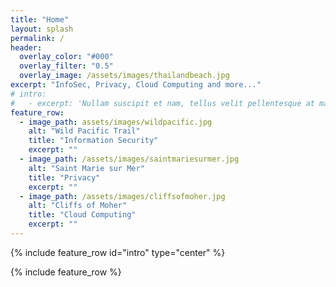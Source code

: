 ```yaml
---
title: "Home"
layout: splash
permalink: /
header:
  overlay_color: "#000"
  overlay_filter: "0.5"
  overlay_image: /assets/images/thailandbeach.jpg
excerpt: "InfoSec, Privacy, Cloud Computing and more..."
# intro: 
#   - excerpt: 'Nullam suscipit et nam, tellus velit pellentesque at malesuada, enim eaque. Quis nulla, netus tempor in diam gravida tincidunt, *proin faucibus* voluptate felis id sollicitudin.'
feature_row:
  - image_path: assets/images/wildpacific.jpg
    alt: "Wild Pacific Trail"
    title: "Information Security"
    excerpt: ""
  - image_path: /assets/images/saintmariesurmer.jpg
    alt: "Saint Marie sur Mer"
    title: "Privacy"
    excerpt: ""
  - image_path: /assets/images/cliffsofmoher.jpg
    alt: "Cliffs of Moher"
    title: "Cloud Computing"
    excerpt: ""
---
```


{% include feature_row id="intro" type="center" %}

{% include feature_row %}
